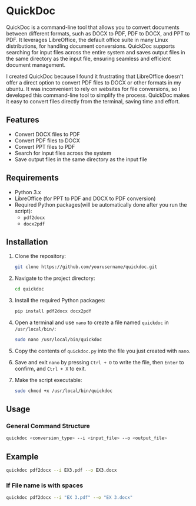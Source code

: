 # QuickDoc
QuickDoc is a command-line tool that allows you to convert documents between different formats, such as DOCX to PDF, PDF to DOCX, and PPT to PDF. It leverages LibreOffice, the default office suite in many Linux distributions, for handling document conversions. QuickDoc supports searching for input files across the entire system and saves output files in the same directory as the input file, ensuring seamless and efficient document management.

I created QuickDoc because I found it frustrating that LibreOffice doesn't offer a direct option to convert PDF files to DOCX or other formats in my ubuntu. It was inconvenient to rely on websites for file conversions, so I developed this command-line tool to simplify the process. QuickDoc makes it easy to convert files directly from the terminal, saving time and effort.

## Features

- Convert DOCX files to PDF
- Convert PDF files to DOCX
- Convert PPT files to PDF
- Search for input files across the system
- Save output files in the same directory as the input file

## Requirements

- Python 3.x
- LibreOffice (for PPT to PDF and DOCX to PDF conversion)
- Required Python packages(will be automatically done after you run the script):
  - `pdf2docx`
  - `docx2pdf`

## Installation

1. Clone the repository:

    ```bash
    git clone https://github.com/yourusername/quickdoc.git
    ```

2. Navigate to the project directory:

    ```bash
    cd quickdoc
    ```

3. Install the required Python packages:

    ```bash
    pip install pdf2docx docx2pdf
    ```

4. Open a terminal and use `nano` to create a file named `quickdoc` in `/usr/local/bin/`:

    ```bash
    sudo nano /usr/local/bin/quickdoc
    ```

5. Copy the contents of `quickdoc.py` into the file you just created with `nano`.

6. Save and exit `nano` by pressing `Ctrl + O` to write the file, then `Enter` to confirm, and `Ctrl + X` to exit.

7. Make the script executable:

    ```bash
    sudo chmod +x /usr/local/bin/quickdoc
    ```

## Usage

### General Command Structure

```bash
quickdoc <conversion_type> --i <input_file> --o <output_file>
```

## Example

```bash
quickdoc pdf2docx --i EX3.pdf --o EX3.docx
```

### If File name is with spaces

```bash
quickdoc pdf2docx --i "EX 3.pdf" --o "EX 3.docx"
```


